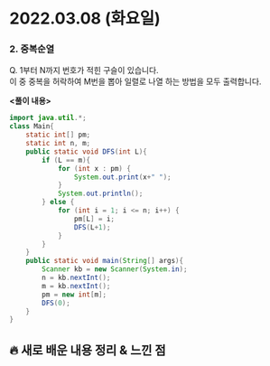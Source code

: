 # 2022.03.08 (화요일)
### **2. 중복순열**

Q. 1부터 N까지 번호가 적힌 구슬이 있습니다.   
   이 중 중복을 허락하여 M번을 뽑아 일렬로 나열 하는 방법을 모두 출력합니다.


**<풀이 내용>**
```java
import java.util.*;
class Main{
	static int[] pm;
	static int n, m;
	public static void DFS(int L){
		if (L == m){
			for (int x : pm) {
			    System.out.print(x+" ");
            }
			System.out.println();
		} else {
			for (int i = 1; i <= n; i++) {
				pm[L] = i;
				DFS(L+1);
			}
		}
	}
	public static void main(String[] args){
		Scanner kb = new Scanner(System.in);
		n = kb.nextInt();
		m = kb.nextInt();
		pm = new int[m];
		DFS(0);
	}
}
```

##  **🔥 새로 배운 내용 정리 & 느낀 점**
        